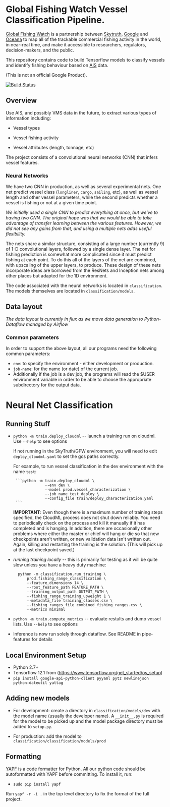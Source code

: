 # Global Fishing Watch Vessel Classification Pipeline.

[Global Fishing Watch](http://globalfishingwatch.org) is a partnership between [Skytruth](https://skytruth.org), [Google](https://environment.google/projects/fishing-watch/) and [Oceana](http://oceana.org) to map all of the trackable commercial fishing activity in the world, in near-real time, and make it accessible to researchers, regulators, decision-makers, and the public.

This repository contains code to build Tensorflow models to classify vessels and identify fishing behaviour
based on [AIS](https://en.wikipedia.org/wiki/Automatic_identification_system) data.

(This is not an official Google Product).

[![Build Status](https://travis-ci.org/GlobalFishingWatch/vessel-classification-pipeline.svg?branch=master)](https://travis-ci.org/GlobalFishingWatch/vessel-classification-pipeline)

## Overview

Use AIS, and possibly VMS data in the future, to extract various types of information including:
   
  - Vessel types

  - Vessel fishing activity

  - Vessel attributes (length, tonnage, etc)

The project consists of a convolutional neural networks (CNN) that infers vessel features.


### Neural Networks

We have two CNN in production, as well as several experimental nets. One net
predict vessel class (`longliner`, `cargo`, `sailing`, etc), as well as
vessel length and other vessel parameters, while the second predicts whether 
a vessel is fishing or not at a given time point.

*We initially used a single CNN to predict everything at once,
but we've to having two CNN.  The original
hope was that we would be able to take advantage of transfer learning between
the various features. However, we did not see any gains from that, and using
a multiple nets adds useful flexibility.*

The nets share a similar structure, consisting of a large number (currently 9)
of 1-D convolutional layers, followed by a single dense layer. The net for 
fishing prediction is somewhat more complicated since it must predict fishing at
each point. To do this all of the layers of the net are combined, with upscaling
of the upper layers, to produce. These design of these nets incorporate ideas are borrowed
from the ResNets and Inception nets among other places but adapted for the 1D environment.

The code associated with the neural networks is located in
`classification`. The models themselves are located
in `classification/models`. 

## Data layout

*The data layout is currently in flux as we move data generation to Python-Dataflow
managed by Airflow*

### Common parameters

In order to support the above layout, all our programs need the following common parameters:

* `env`: to specify the environment - either development or production.
* `job-name`: for the name (or date) of the current job.
* Additionally if the job is a dev job, the programs will read the $USER environment variable
  in order to be able to choose the appropriate subdirectory for the output data.


# Neural Net Classification

## Running Stuff

-  `python -m train.deploy_cloudml` -- launch a training run on cloudml. Use `--help` to see options

   If not running in the SkyTruth/GFW environment, you will need to edit `deploy_cloudml.yaml`
   to set the gcs paths correctly.

   For example, to run vessel classification in the dev environment with the name `test`:

        ```python -m train.deploy_cloudml \
                     --env dev \
                     --model prod.vessel_characterization \
                     --job_name test_deploy \
                     --config_file train/deploy_characterization.yaml
        ```

   **IMPORTANT**: Even though there is a maximum number of training steps specified, the CloudML
   process does not shut down reliably.  You need to periodically check on the process and kill it
   manually if it has completed and is hanging. In addition, there are occasionally other problems
   where either the master or chief will hang or die so that new checkpoints aren't written, or
   new validation data isn't written out. Again, killing and restarting the training is the solution.
   (This will pick up at the last checkpoint saved.)

- *running training locally* -- this is primarily for testing as it will be quite slow unless you
  have a heavy duty machine:

        python -m classification.run_training \
            prod.fishing_range_classification \
            --feature_dimensions 14 \
            --root_feature_path FEATURE_PATH \
            --training_output_path OUTPUT_PATH \
            --fishing_range_training_upweight 1 \
            --metadata_file training_classes.csv \
            --fishing_ranges_file combined_fishing_ranges.csv \
            --metrics minimal


- `python -m train.compute_metrics` -- evaluate restults and dump vessel lists. Use `--help` to see options


* Inference is now run solely through dataflow. See README in pipe-features for details

<!-- - *running inference* -- Unless you have local access to a heavy duty machine, you should
  probably run this on the dataflow pipeline in `pipe-features`

   - Copy a model checkpoint locally:

      gsutil cp GCS_PATH_TO_CHECKPOINT  ./model.ckpt

   - Run inference job:

    * *Vessel Classification*. This command only infers result for only the test data 
      (for evaluation purposes), and infers a seperarate classification every 6 months:

       python -m classification.run_inference prod.vessel_classification \
              --root_feature_path GCS_PATH_TO_FEATURES \
              --inference_parallelism 32 \
              --feature_dimensions 14 \
              --dataset_split Test \
              --inference_results_path=./RESULT_NAME.json.gz \
              --model_checkpoint_path ./model.ckpt \
              --metadata_file training_classes.csv \
              --fishing_ranges_file combined_fishing_ranges.csv \
              --interval_months 6

   - *Fishing localisation*: This infers all fishing at all time points (no `--dataset_split` specification)

         python -m classification.run_inference prod.fishing_range_classification \
                --root_feature_path GCS_PATH_TO_FEATURES \
                --inference_parallelism 32 \
                --feature_dimensions 14 \
                --inference_results_path=./RESULT_NAME.json.gz \
                --model_checkpoint_path ./model.ckpt \
                --metadata_file training_classes.csv \
                --fishing_ranges_file combined_fishing_ranges.csv
 -->

## Local Environment Setup

* Python 2.7+
* Tensorflow 12.1 from (https://www.tensorflow.org/get_started/os_setup)
* `pip install google-api-python-client pyyaml pytz newlinejson python-dateutil yattag`


## Adding new models

* For development: create a directory in `classification/models/dev` with the model name 
  (usually the developer name).  A `__init__.py` is required for the model to be picked up and the model
  package directory must be added to `setup.py`.

* For production: add the model to `classification/classification/models/prod`


## Formatting

[YAPF](https://github.com/google/yapf) is a code formatter for Python. All our python code should
be autoformatted with YAPF before committing. To install it, run:

* `sudo pip install yapf`

Run `yapf -r -i .` in the top level directory to fix the format of the full project.






